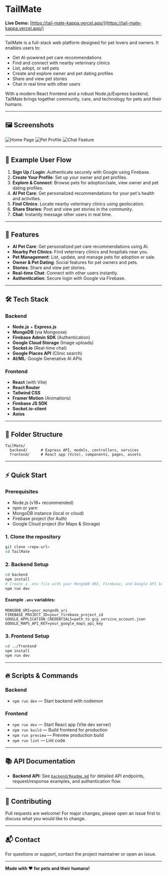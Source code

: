 # TailMate

**Live Demo:** [https://tail-mate-kappa.vercel.app/](https://tail-mate-kappa.vercel.app/)

---

TailMate is a full-stack web platform designed for pet lovers and owners. It enables users to:
- Get AI-powered pet care recommendations
- Find and connect with nearby veterinary clinics
- List, adopt, or sell pets
- Create and explore owner and pet dating profiles
- Share and view pet stories
- Chat in real time with other users

With a modern React frontend and a robust Node.js/Express backend, TailMate brings together community, care, and technology for pets and their humans.

---

## 🖼️ Screenshots

<!-- Replace these with actual screenshots or GIFs -->
![Home Page](docs/screenshots/homepage.png)
![Pet Profile](docs/screenshots/pet-profile.png)
![Chat Feature](docs/screenshots/chat.png)

---

## 🚦 Example User Flow

1. **Sign Up / Login**: Authenticate securely with Google using Firebase.
2. **Create Your Profile**: Set up your owner and pet profiles.
3. **Explore & Connect**: Browse pets for adoption/sale, view owner and pet dating profiles.
4. **AI Pet Care**: Get personalized recommendations for your pet's health and activities.
5. **Find Clinics**: Locate nearby veterinary clinics using geolocation.
6. **Share Stories**: Post and view pet stories in the community.
7. **Chat**: Instantly message other users in real time.

---

## 🚀 Features
- **AI Pet Care**: Get personalized pet care recommendations using AI.
- **Nearby Pet Clinics**: Find veterinary clinics and hospitals near you.
- **Pet Management**: List, update, and manage pets for adoption or sale.
- **Owner & Pet Dating**: Social features for pet owners and pets.
- **Stories**: Share and view pet stories.
- **Real-time Chat**: Connect with other users instantly.
- **Authentication**: Secure login with Google via Firebase.

---

## 🛠️ Tech Stack

### Backend
- **Node.js** + **Express.js**
- **MongoDB** (via Mongoose)
- **Firebase Admin SDK** (Authentication)
- **Google Cloud Storage** (Image uploads)
- **Socket.io** (Real-time chat)
- **Google Places API** (Clinic search)
- **AI/ML**: Google Generative AI APIs

### Frontend
- **React** (with Vite)
- **React Router**
- **Tailwind CSS**
- **Framer Motion** (Animations)
- **Firebase JS SDK**
- **Socket.io-client**
- **Axios**

---

## 📁 Folder Structure

```
TailMate/
  backend/      # Express API, models, controllers, services
  frontend/     # React app (Vite), components, pages, assets
```

---

## ⚡ Quick Start

### Prerequisites
- Node.js (v18+ recommended)
- npm or yarn
- MongoDB instance (local or cloud)
- Firebase project (for Auth)
- Google Cloud project (for Maps & Storage)

### 1. Clone the repository
```bash
git clone <repo-url>
cd TailMate
```

### 2. Backend Setup
```bash
cd backend
npm install
# Create a .env file with your MongoDB URI, Firebase, and Google API keys
npm run dev
```

#### Example `.env` variables:
```
MONGODB_URI=your_mongodb_uri
FIREBASE_PROJECT_ID=your_firebase_project_id
GOOGLE_APPLICATION_CREDENTIALS=path_to_gcp_service_account.json
GOOGLE_MAPS_API_KEY=your_google_maps_api_key
```

### 3. Frontend Setup
```bash
cd ../frontend
npm install
npm run dev
```

---

## 🔥 Scripts & Commands

### Backend
- `npm run dev` — Start backend with nodemon

### Frontend
- `npm run dev` — Start React app (Vite dev server)
- `npm run build` — Build frontend for production
- `npm run preview` — Preview production build
- `npm run lint` — Lint code

---

## 📚 API Documentation

- **Backend API:** See [`backend/Readme.md`](backend/Readme.md) for detailed API endpoints, request/response examples, and authentication flow.

---

## 🤝 Contributing
Pull requests are welcome! For major changes, please open an issue first to discuss what you would like to change.

---

## 📬 Contact
For questions or support, contact the project maintainer or open an issue.

---

**Made with ❤️ for pets and their humans!**









